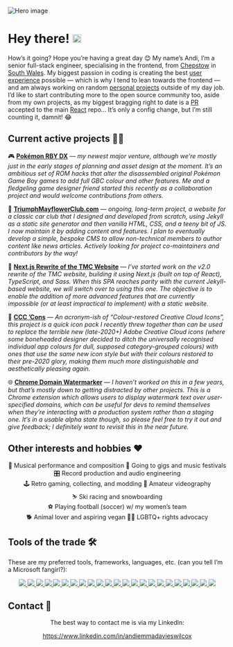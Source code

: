 ![Hero image](https://raw.githubusercontent.com/andiemmadavieswilcox/andiemmadavieswilcox/master/hero.png)

<h1>
    Hey there!
    <img src="https://raw.githubusercontent.com/andiemmadavieswilcox/andiemmadavieswilcox/master/wave.gif" alt="Animated hand emoji waving" height="20px">
</h1>

How’s it going? Hope you’re having a great day 😊 My name’s Andi, I’m a senior full-stack engineer, specialising in the frontend, from [Chepstow](https://en.wikipedia.com/wiki/Chepstow) in [South Wales](https://en.wikipedia.com/wiki/South_Wales). My biggest passion in coding is creating the best [user experience](https://en.wikipedia.com/wiki/User_experience) possible — which is why I tend to lean towards the frontend — and am always working on random [personal projects](#current-active-projects-) outside of my day job. I’d like to start contributing more to the open source community too, aside from my own projects, as my biggest bragging right to date is a [PR](https://www.github.com/facebook/react/pull/11599) accepted to the main [React](https://www.github.com/facebook/react) repo… It’s only a config change, but I’m still counting it, damnit! 😂

## Current active projects 👩‍💻

🎮 **[Pokémon RBY DX](https://www.github.com/AmateurPanda92/pokemon-rby-dx)** — _my newest major venture, although we’re mostly just in the early stages of planning and asset design at the moment. It’s an ambitious set of ROM hacks that alter the disassembled original Pokémon Game Boy games to add full GBC colour and other features. Me and a fledgeling game designer friend started this recently as a collaboration project and would welcome contributions from others._

🚗 **[TriumphMayflowerClub.com](https://www.github.com/Stack-in-a-box/triumphmayflowerclub.com)** — _ongoing, long-term project, a website for a classic car club that I designed and developed from scratch, using Jekyll as a static site generator and then vanilla HTML, CSS, and a teeny bit of JS. I now maintain it by adding content and features. I plan to eventually develop a simple, bespoke CMS to allow non-technical members to author content like news articles. Actively looking for project co-maintainers and contributors by the way!_

🌟 **[Next.js Rewrite of the TMC Website](https://www.github.com/andiemmadavieswilcox/triumphmayflowerclub.com-next.js)** — _I’ve started work on the v2.0 rewrite of the TMC website, building it using Next.js (built on top of React), TypeScript, and Sass. When this SPA reaches parity with the current Jekyll-based website, we will switch over to using this one. The objective is to enable the addition of more advanced features that are currently impossible (or at least impractical to implement) with a static website._

🎨 **[CCC ’Cons](https://www.github.com/Stack-in-a-box/ccc-cons)** — _An acronym-ish of “Colour-restored Creative Cloud Icons”, this project is a quick icon pack I recently threw together than can be used to replace the terrible new (late-2020+) Adobe Creative Cloud icons (where some boneheaded designer decided to ditch the universally recognised individual app colours for dull, supposed category-grouped colours) with ones that use the same new icon style but with their colours restored to their pre-2020 glory, making them much more distinguishable and aesthetically pleasing again._

🌐 **[Chrome Domain Watermarker](https://www.github.com/Stack-in-a-box/chrome-domain-watermarker)** — _I haven’t worked on this in a few years, but that’s mostly down to getting distracted by other projects. This is a Chrome extension which allows users to display watermark text over user-specified domains, which can be useful for devs to remind themselves when they’re interacting with a production system rather than a staging one. It’s in a usable alpha state though, so please feel free to try it out and give feedback; I definitely want to revisit this in the near future._

## Other interests and hobbies ❤

<p align="center">
    🎸&nbsp;Musical&nbsp;performance&nbsp;and&nbsp;composition
    🎤&nbsp;Going&nbsp;to&nbsp;gigs&nbsp;and&nbsp;music&nbsp;festivals
    🎛&nbsp;Record&nbsp;production&nbsp;and&nbsp;audio&nbsp;engineering
    🕹&nbsp;Retro&nbsp;gaming,&nbsp;collecting,&nbsp;and&nbsp;modding
    🎥&nbsp;Amateur&nbsp;videography
    ⛷&nbsp;Ski&nbsp;racing&nbsp;and&nbsp;snowboarding
    ⚽&nbsp;Playing&nbsp;football&nbsp;(soccer)&nbsp;w/&nbsp;my&nbsp;women’s&nbsp;team
    🐕&nbsp;Animal&nbsp;lover&nbsp;and&nbsp;aspiring&nbsp;vegan
    🏳‍🌈&nbsp;LGBTQ+&nbsp;rights&nbsp;advocacy
</p>

## Tools of the trade 🛠

These are my preferred tools, frameworks, languages, etc. (can you tell I’m a Microsoft fangirl?):

<div align="center">
    <a href="https://www.dell.com/en-uk/shop/laptops/xps-17-laptop/spd/xps-17-9700-laptop">
        <img src="https://img.shields.io/badge/Laptop-Dell%20XPS%2017%209700-%230078D7?logo=dell&logoColor=white">
    <a>
    <a href="https://www.samsung.com/uk/smartphones/galaxy-s21-5g">
        <img src="https://img.shields.io/badge/Phone-Samsung%20Galaxy%20S21%20Ultra-%230078D7?logo=samsung&logoColor=white">
    <a>
    <a href="https://www.microsoft.com/windows/windows-11">
        <img src="https://img.shields.io/badge/Desktop%20OS-Windows%2011-%230078D7?logo=windows&logoColor=white">
    <a>
    <a href="https://www.samsung.com/uk/apps/one-ui">
        <img src="https://img.shields.io/badge/Mobile%20OS-One%20UI%20(Android)-%230078D7?logo=android&logoColor=white">
    <a>
    <a href="https://www.microsoft.com/edge">
        <img src="https://img.shields.io/badge/Browser-Microsoft%20Edge-%230078D7?logo=microsoft-edge&logoColor=white">
    <a>
    <a href="https://visualstudio.microsoft.com/vs">
        <img src="https://img.shields.io/badge/IDE-Visual%20Studio%202019-%230078D7?logo=visual-studio&logoColor=white">
    <a>
    <a href="https://code.visualstudio.com/">
        <img src="https://img.shields.io/badge/Editor-Visual%20Studio%20Code-%230078D7?logo=visual-studio-code&logoColor=white">
    <a>
    <a href="https://www.ubuntu.com/">
        <img src="https://img.shields.io/badge/WSL%20distro-Ubuntu-%230078D7?logo=ubuntu&logoColor=white">
    <a>
    <a href="https://www.gnu.org/software/bash">
        <img src="https://img.shields.io/badge/Shell-GNU%20Bash-%230078D7?logo=gnu-bash&logoColor=white">
    <a>
    <a href="https://www.git-scm.com/">
        <img src="https://img.shields.io/badge/VCS-Git-%230078D7?logo=git&logoColor=white">
    <a>
    <a href="https://www.reactjs.org/">
        <img src="https://img.shields.io/badge/Frontend%20framework-React-%230078D7?logo=react&logoColor=white">
    <a>
    <a href="https://www.nextjs.org/">
        <img src="https://img.shields.io/badge/New%20project%20bootstrapper-create--next--app%20(Next.js)-%230078D7?logo=next.js&logoColor=white">
    <a>
    <a href="https://www.typescriptlang.org/">
        <img src="https://img.shields.io/badge/Frontend%20language-TypeScript-%230078D7?logo=typescript&logoColor=white">
    <a>
    <a href="https://redux.js.org/">
        <img src="https://img.shields.io/badge/State%20management-Redux-%230078D7?logo=redux&logoColor=white">
    <a>
    <a href="https://www.yarnpkg.com/">
        <img src="https://img.shields.io/badge/Frontend%20package%20manager-Yarn-%230078D7?logo=yarn&logoColor=white">
    <a>
    <a href="https://dotnet.microsoft.com/">
        <img src="https://img.shields.io/badge/Backend%20framework-ASP.NET-%230078D7?logo=.net&logoColor=white">
    <a>
    <a href="https://docs.microsoft.com/dotnet/csharp">
        <img src="https://img.shields.io/badge/Backend%20language-C%23-%230078D7?logo=c-sharp&logoColor=white">
    <a>
    <a href="https://www.nuget.org/">
        <img src="https://img.shields.io/badge/Backend%20package%20manager-NuGet-%230078D7?logo=nuget&logoColor=white">
    <a>
    <a href="https://www.mongodb.com/">
        <img src="https://img.shields.io/badge/DBMS-MongoDB-%230078D7?logo=mongodb&logoColor=white">
    <a>
    <a href="https://cloud.google.com/">
        <img src="https://img.shields.io/badge/Cloud%20platform-GCP%20(Google)-%230078D7?logo=google-cloud&logoColor=white">
    <a>
    <a href="https://www.amd.com/">
        <img src="https://img.shields.io/badge/Intel%20or%20AMD%3F-Team%20Red%20all%20the%20way-%230078D7?logo=amd&logoColor=white">
    <a>
    <a href="https://www.sega.com/">
        <img src="https://img.shields.io/badge/Who%20won%20the%2016--bit%20war%3F-Sonic%20the%20Hedgehog%20ftw!-%230078D7?logo=sega&logoColor=white">
    <a>
    <a href="https://www.xbox.com/">
        <img src="https://img.shields.io/badge/Xbox%20or%20PlayStation%3F-Xbox%2C%20of%20course%E2%80%A6-%230078D7?logo=xbox&logoColor=white">
    <a>
</div>

## Contact 📧

<div align="center">
    <p>The best way to contact me is via my LinkedIn:</p>
    <a href="https://www.linkedin.com/in/andiemmadavieswilcox">https://www.linkedin.com/in/andiemmadavieswilcox</a>
</div>
